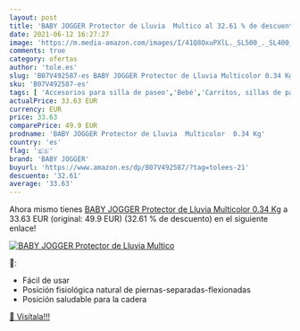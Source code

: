 ```yaml
---
layout: post
title: 'BABY JOGGER Protector de Lluvia  Multico al 32.61 % de descuento'
date: 2021-06-12 16:27:27
image: 'https://m.media-amazon.com/images/I/41Q8OxuPXlL._SL500_._SL400_.jpg'
comments: true
category: ofertas
author: 'tole.es'
slug: 'B07V492587-es BABY JOGGER Protector de Lluvia Multicolor 0.34 Kg'
sku: 'B07V492587-es'
tags: [ 'Accesorios para silla de paseo','Bebé','Carritos, sillas de paseo y accesorios','Protecciones contra agua y viento','baby','baby jogger','jogger', ]
actualPrice: 33.63 EUR
currency: EUR
price: 33.63
comparePrice: 49.9 EUR
prodname: 'BABY JOGGER Protector de Lluvia  Multicolor  0.34 Kg'
country: 'es'
flag: '🇪🇸'
brand: 'BABY JOGGER'
buyurl: 'https://www.amazon.es/dp/B07V492587/?tag=tolees-21'
descuento: '32.61'
average: '33.63'
---
```


Ahora mismo tienes [BABY JOGGER Protector de Lluvia  Multicolor  0.34 Kg](https://www.amazon.es/dp/B07V492587/?tag=tolees-21) a 33.63 EUR (original: 49.9 EUR) (32.61 %  de descuento) en el siguiente enlace!

[![BABY JOGGER Protector de Lluvia  Multico](https://m.media-amazon.com/images/I/41Q8OxuPXlL._SL500_._SL400_.jpg)](https://www.amazon.es/dp/B07V492587/?tag=tolees-21)

🔎:

- Fácil de usar
- Posición fisiológica natural de piernas-separadas-flexionadas
- Posición saludable para la cadera

[🛒 Visítala!!!](https://www.amazon.es/dp/B07V492587/?tag=tolees-21)
